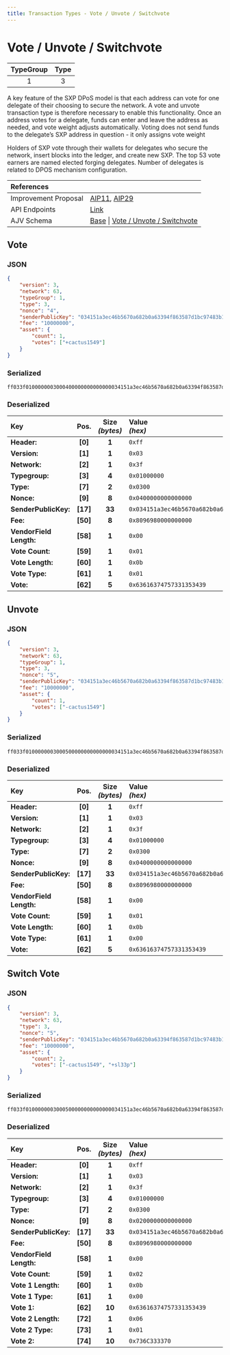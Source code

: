 ```yaml
---
title: Transaction Types - Vote / Unvote / Switchvote
---
```


# Vote / Unvote / Switchvote

| TypeGroup | Type  |
| :-------: | :---: |
|     1     |   3   |

A key feature of the SXP DPoS model is that each address can vote for one delegate of their choosing to secure the network. A vote and unvote transaction type is therefore necessary to enable this functionality. Once an address votes for a delegate, funds can enter and leave the address as needed, and vote weight adjusts automatically. Voting does not send funds to the delegate’s SXP address in question - it only assigns vote weight

Holders of SXP vote through their wallets for delegates who secure the network, insert blocks into the ledger, and create new SXP. The top 53 vote earners are named elected forging delegates. Number of delegates is related to DPOS mechanism configuration.

| References           |                                                                                                                                                                                                                                                                |
| :------------------- | :------------------------------------------------------------------------------------------------------------------------------------------------------------------------------------------------------------------------------------------------------------- |
| Improvement Proposal | [AIP11](https://github.com/ArkEcosystem/AIPs/blob/master/AIPS/aip-11.md), [AIP29](https://github.com/ArkEcosystem/AIPs/blob/master/AIPS/aip-29.md)                                                                                                             |
| API Endpoints        | [Link](/api/public-rest-api/endpoints/transactions)                                                                                                                                                                                                       |
| AJV Schema           | [Base](https://github.com/Solar-network/core/blob/main/packages/crypto/src/transactions/types/schemas.ts#L17-L46) \| [Vote / Unvote / Switchvote](https://github.com/Solar-network/core/blob/main/packages/crypto/src/transactions/types/schemas.ts#L126-L148) |

## Vote

### JSON

```json
{
    "version": 3,
    "network": 63,
    "typeGroup": 1,
    "type": 3,
    "nonce": "4",
    "senderPublicKey": "034151a3ec46b5670a682b0a63394f863587d1bc97483b1b6c70eb58e7f0aed192",
    "fee": "10000000",
    "asset": {
        "count": 1,
        "votes": ["+cactus1549"]
    }
}
```

### Serialized

```shell
ff033f0100000003000400000000000000034151a3ec46b5670a682b0a63394f863587d1bc97483b1b6c70eb58e7f0aed192809698000000000000010b0163616374757331353439
```

### Deserialized

| Key                     |   Pos.   | Size<br/>_(bytes)_ | Value<br/>_(hex)_                                                      |
| :---------------------- | :------: | :----------------: | :--------------------------------------------------------------------- |
| **Header:**             | **[0]**  |       **1**        | `0xff`                                                                 |
| **Version:**            | **[1]**  |       **1**        | `0x03`                                                                 |
| **Network:**            | **[2]**  |       **1**        | `0x3f`                                                                 |
| **Typegroup:**          | **[3]**  |       **4**        | `0x01000000`                                                           |
| **Type:**               | **[7]**  |       **2**        | `0x0300`                                                               |
| **Nonce:**              | **[9]**  |       **8**        | `0x0400000000000000`                                                   |
| **SenderPublicKey:**    | **[17]** |       **33**       | `0x034151a3ec46b5670a682b0a63394f863587d1bc97483b1b6c70eb58e7f0aed192` |
| **Fee:**                | **[50]** |       **8**        | `0x8096980000000000`                                                   |
| **VendorField Length:** | **[58]** |       **1**        | `0x00`                                                                 |
| **Vote Count:**         | **[59]** |       **1**        | `0x01`                                                                 |
| **Vote Length:**        | **[60]** |       **1**        | `0x0b`                                                                 |
| **Vote Type:**          | **[61]** |       **1**        | `0x01`                                                                 |
| **Vote:**               | **[62]** |       **5**        | `0x63616374757331353439`                                               |

## Unvote

### JSON

```json
{
    "version": 3,
    "network": 63,
    "typeGroup": 1,
    "type": 3,
    "nonce": "5",
    "senderPublicKey": "034151a3ec46b5670a682b0a63394f863587d1bc97483b1b6c70eb58e7f0aed192",
    "fee": "10000000",
    "asset": {
        "count": 1,
        "votes": ["-cactus1549"]
    }
}
```

### Serialized

```shell
ff033f0100000003000500000000000000034151a3ec46b5670a682b0a63394f863587d1bc97483b1b6c70eb58e7f0aed192809698000000000000010b0063616374757331353439
```

### Deserialized

| Key                     |   Pos.   | Size<br/>_(bytes)_ | Value<br/>_(hex)_                                                      |
| :---------------------- | :------: | :----------------: | :--------------------------------------------------------------------- |
| **Header:**             | **[0]**  |       **1**        | `0xff`                                                                 |
| **Version:**            | **[1]**  |       **1**        | `0x03`                                                                 |
| **Network:**            | **[2]**  |       **1**        | `0x3f`                                                                 |
| **Typegroup:**          | **[3]**  |       **4**        | `0x01000000`                                                           |
| **Type:**               | **[7]**  |       **2**        | `0x0300`                                                               |
| **Nonce:**              | **[9]**  |       **8**        | `0x0400000000000000`                                                   |
| **SenderPublicKey:**    | **[17]** |       **33**       | `0x034151a3ec46b5670a682b0a63394f863587d1bc97483b1b6c70eb58e7f0aed192` |
| **Fee:**                | **[50]** |       **8**        | `0x8096980000000000`                                                   |
| **VendorField Length:** | **[58]** |       **1**        | `0x00`                                                                 |
| **Vote Count:**         | **[59]** |       **1**        | `0x01`                                                                 |
| **Vote Length:**        | **[60]** |       **1**        | `0x0b`                                                                 |
| **Vote Type:**          | **[61]** |       **1**        | `0x00`                                                                 |
| **Vote:**               | **[62]** |       **5**        | `0x63616374757331353439`                                               |

## Switch Vote

### JSON

```json
{
    "version": 3,
    "network": 63,
    "type": 3,
    "nonce": "5",
    "senderPublicKey": "034151a3ec46b5670a682b0a63394f863587d1bc97483b1b6c70eb58e7f0aed192",
    "fee": "10000000",
    "asset": {
        "count": 2,
        "votes": ["-cactus1549", "+sl33p"]
    }
}
```

### Serialized

```shell
ff033f0100000003000500000000000000034151a3ec46b5670a682b0a63394f863587d1bc97483b1b6c70eb58e7f0aed192809698000000000000020b00636163747573313534390601736c333370
```

### Deserialized

| Key                     |   Pos.   | Size<br/>_(bytes)_ | Value<br/>_(hex)_                                                      |
| :---------------------- | :------: | :----------------: | :--------------------------------------------------------------------- |
| **Header:**             | **[0]**  |       **1**        | `0xff`                                                                 |
| **Version:**            | **[1]**  |       **1**        | `0x03`                                                                 |
| **Network:**            | **[2]**  |       **1**        | `0x3f`                                                                 |
| **Typegroup:**          | **[3]**  |       **4**        | `0x01000000`                                                           |
| **Type:**               | **[7]**  |       **2**        | `0x0300`                                                               |
| **Nonce:**              | **[9]**  |       **8**        | `0x0200000000000000`                                                   |
| **SenderPublicKey:**    | **[17]** |       **33**       | `0x034151a3ec46b5670a682b0a63394f863587d1bc97483b1b6c70eb58e7f0aed192` |
| **Fee:**                | **[50]** |       **8**        | `0x8096980000000000`                                                   |
| **VendorField Length:** | **[58]** |       **1**        | `0x00`                                                                 |
| **Vote Count:**         | **[59]** |       **1**        | `0x02`                                                                 |
| **Vote 1 Length:**      | **[60]** |       **1**        | `0x0b`                                                                 |
| **Vote 1 Type:**        | **[61]** |       **1**        | `0x00`                                                                 |
| **Vote 1:**             | **[62]** |       **10**       | `0x63616374757331353439`                                               |
| **Vote 2 Length:**      | **[72]** |       **1**        | `0x06`                                                                 |
| **Vote 2 Type:**        | **[73]** |       **1**        | `0x01`                                                                 |
| **Vote 2:**             | **[74]** |       **10**       | `0x736C333370`                                                         |
